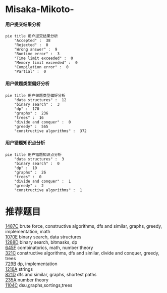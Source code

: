 # Misaka-Mikoto-

<!-- tabs:start -->



#### **用户提交结果分析**

```mermaid
pie title 用户提交结果分析
    "Accepted" :  38
    "Rejected" :  0
    "Wrong answer" :  9
    "Runtime error" :  3
    "Time limit exceeded" :  0
    "Memory limit exceeded" :  0
    "Compilation error" :  0
    "Partial" :  0
```

#### **用户做题类型偏好分析**

```mermaid
pie title 用户做题类型偏好分析
    "data structures" :  12
    "binary search" :  3
    "dp" :  170
    "graphs" :  236
    "trees" :  16
    "divide and conquer" :  0
    "greedy" :  565
    "constructive algorithms" :  372
```
#### **用户错题知识点分析**

```mermaid
pie title 用户错题知识点分析
    "data structures" :  3
    "binary search" :  0
    "dp" :  10
    "graphs" :  26
    "trees" :  0
    "divide and conquer" :  1
    "greedy" :  2
    "constructive algorithms" :  1
```



<!-- tabs:end -->
# 推荐题目
[1487C](https://codeforces.com/contest/1487/problem/C)		brute force,
                        constructive algorithms,
                        dfs and similar,
                        graphs,
                        greedy,
                        implementation,
                        math		  
[1070E](https://codeforces.com/contest/1070/problem/E)		binary search,
                        data structures		  
[1288D](https://codeforces.com/contest/1288/problem/D)		binary search,
                        bitmasks,
                        dp		  
[645F](https://codeforces.com/contest/645/problem/F)		combinatorics,
                        math,
                        number theory		  
[321C](https://codeforces.com/contest/321/problem/C)		constructive algorithms,
                        dfs and similar,
                        divide and conquer,
                        greedy,
                        trees		  
[729B](https://codeforces.com/contest/729/problem/B)		dp,
                        implementation		  
[1216A](https://codeforces.com/contest/1216/problem/A)		strings		  
[821D](https://codeforces.com/contest/821/problem/D)		dfs and similar,
                        graphs,
                        shortest paths		  
[235A](https://codeforces.com/contest/235/problem/A)		number theory		  
[1104C](https://codeforces.com/contest/1104/problem/C)		dsu,graphs,sortings,trees		  
